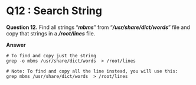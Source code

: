 Q12 : Search String
===================

**Question 12.** Find all strings “_**mbms**_” from “_**/usr/share/dict/words**_” file and copy that strings in a _**/root/lines**_ file.

**Answer**

```
# To find and copy just the string
grep -o mbms /usr/share/dict/words  > /root/lines

# Note: To find and copy all the line instead, you will use this:
grep mbms /usr/share/dict/words  > /root/lines
```
